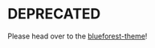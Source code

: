 # DEPRECATED

Please head over to the [blueforest-theme](https://github.com/lichtzeichner/blueforest-iterm2)!
